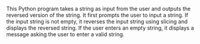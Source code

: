 This Python program takes a string as input from the user and outputs the reversed version of the string. It first prompts the user to input a string. If the input string is not empty, it reverses the input string using slicing and displays the reversed string. If the user enters an empty string, it displays a message asking the user to enter a valid string.
